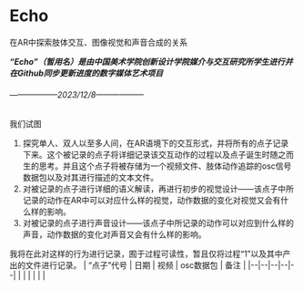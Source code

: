 # Echo
在AR中探索肢体交互、图像视觉和声音合成的关系

***“Echo”（暂用名）是由中国美术学院创新设计学院媒介与交互研究所学生进行并在Github同步更新进度的数字媒体艺术项目***

###### ——————2023/12/8——————
我们试图

 1. 探究单人、双人以至多人间，在AR语境下的交互形式，并将所有的点子记录下来。这个被记录的点子将详细记录该交互动作的过程以及点子诞生时随之而生的思考。并且这个点子将被存储为一个视频文件、肢体动作追踪的osc信号数据包以及对其进行描述的文本文件。
 2. 对被记录的点子进行详细的语义解读，再进行初步的视觉设计——该点子中所记录的动作在AR中可以对应什么样的视觉，动作数据的变化对视觉又会有什么样的影响。
 3. 对被记录的点子进行声音设计——该点子中所记录的动作可以对应到什么样的声音，动作数据的变化对声音又会有什么样的影响。

我将在此对这样的行为进行记录，囿于过程可读性，暂且仅将过程“1”以及其中产出的文件进行记录。
| “点子”代号 | 日期 | 视频 | osc数据包 | 备注 |
|--|--|--|--|--|
|  |  |  |  |  |

